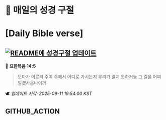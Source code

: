 # 🙏 매일의 성경 구절
# [Daily Bible verse]
## [![README에 성경구절 업데이트](https://github.com/DONGSUKA/first_test/actions/workflows/update-readme-bible.yml/badge.svg)](https://github.com/DONGSUKA/first_test/actions/workflows/update-readme-bible.yml)
<!-- START_BIBLE_VERSE -->
📖 **요한복음 14:5**
> 도마가 이르되 주여 주께서 어디로 가시는지 우리가 알지 못하거늘 그 길을 어찌 알겠사옵나이까

🕊️ _업데이트 시각: 2025-09-11 19:54:00 KST_
  <!-- END_BIBLE_VERSE -->
## GITHUB_ACTION

